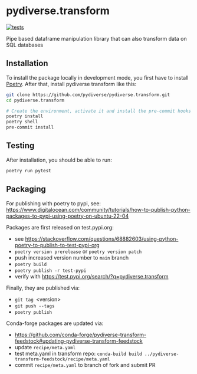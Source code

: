 # pydiverse.transform

[![tests](https://github.com/pydiverse/pydiverse.transform/actions/workflows/tests.yml/badge.svg)](https://github.com/pydiverse/pydiverse.transform/actions/workflows/tests.yml)

Pipe based dataframe manipulation library that can also transform data on SQL databases

## Installation

To install the package locally in development mode, you first have to install
[Poetry](https://python-poetry.org/docs/#installation).
After that, install pydiverse transform like this:

```bash
git clone https://github.com/pydiverse/pydiverse.transform.git
cd pydiverse.transform

# Create the environment, activate it and install the pre-commit hooks
poetry install
poetry shell
pre-commit install
```

## Testing

After installation, you should be able to run:

```bash
poetry run pytest
```

## Packaging

For publishing with poetry to pypi, see:
https://www.digitalocean.com/community/tutorials/how-to-publish-python-packages-to-pypi-using-poetry-on-ubuntu-22-04

Packages are first released on test.pypi.org:

- see https://stackoverflow.com/questions/68882603/using-python-poetry-to-publish-to-test-pypi-org
- `poetry version prerelease` or `poetry version patch`
- push increased version number to `main` branch
- `poetry build`
- `poetry publish -r test-pypi`
- verify with https://test.pypi.org/search/?q=pydiverse.transform

Finally, they are published via:

- `git tag `\<version>
- `git push --tags`
- `poetry publish`

Conda-forge packages are updated via:

- https://github.com/conda-forge/pydiverse-transform-feedstock#updating-pydiverse-transform-feedstock
- update `recipe/meta.yaml`
- test meta.yaml in transform repo: `conda-build build ../pydiverse-transform-feedstock/recipe/meta.yaml`
- commit `recipe/meta.yaml` to branch of fork and submit PR
